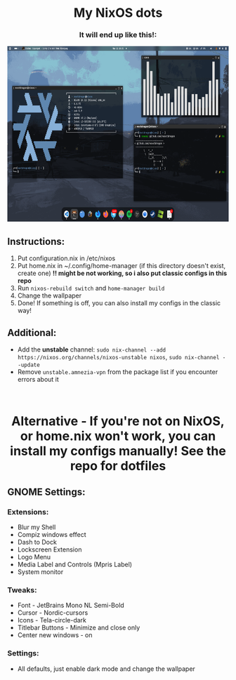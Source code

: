 <div align="center">

# My NixOS dots
### It will end up like this!:  
  
<img src="https://github.com/nexxtdragon/dotfiles/blob/main/screenshot.png?raw=true" height="400">
</div>

## Instructions:
1. Put configuration.nix in /etc/nixos
2. Put home.nix in ~/.config/home-manager (if this directory doesn't exist, create one) **!! might be not working, so i also put classic configs in this repo**
3. Run ```nixos-rebuild switch``` and ```home-manager build```
4. Change the wallpaper
5. Done! If something is off, you can also install my configs in the classic way!

## Additional:
- Add the **unstable** channel: ```sudo nix-channel --add https://nixos.org/channels/nixos-unstable nixos```, ```sudo nix-channel --update```
- Remove ```unstable.amnezia-vpn``` from the package list if you encounter errors about it

<br>

<div align="center">

# Alternative - If you're not on NixOS, or home.nix won't work, you can install my configs manually! See the repo for dotfiles
</div>


## GNOME Settings:

### Extensions:
- Blur my Shell
- Compiz windows effect
- Dash to Dock
- Lockscreen Extension
- Logo Menu
- Media Label and Controls (Mpris Label)
- System monitor

### Tweaks:
- Font - JetBrains Mono NL Semi-Bold
- Cursor - Nordic-cursors
- Icons - Tela-circle-dark
- Titlebar Buttons - Minimize and close only
- Center new windows - on

### Settings:
- All defaults, just enable dark mode and change the wallpaper
